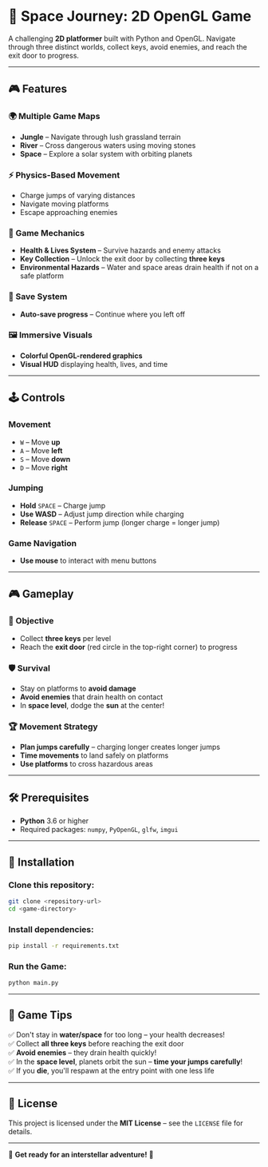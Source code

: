 # 🚀 Space Journey: 2D OpenGL Game

A challenging **2D platformer** built with Python and OpenGL. Navigate through three distinct worlds, collect keys, avoid enemies, and reach the exit door to progress.

---

## 🎮 Features

### 🌍 Multiple Game Maps
- **Jungle** – Navigate through lush grassland terrain
- **River** – Cross dangerous waters using moving stones
- **Space** – Explore a solar system with orbiting planets

### ⚡ Physics-Based Movement
- Charge jumps of varying distances
- Navigate moving platforms
- Escape approaching enemies

### 🎯 Game Mechanics
- **Health & Lives System** – Survive hazards and enemy attacks
- **Key Collection** – Unlock the exit door by collecting **three keys**
- **Environmental Hazards** – Water and space areas drain health if not on a safe platform

### 💾 Save System
- **Auto-save progress** – Continue where you left off

### 🖼️ Immersive Visuals
- **Colorful OpenGL-rendered graphics**
- **Visual HUD** displaying health, lives, and time

---

## 🕹️ Controls

### **Movement**
- `W` – Move **up**
- `A` – Move **left**
- `S` – Move **down**
- `D` – Move **right**

### **Jumping**
- **Hold** `SPACE` – Charge jump
- **Use WASD** – Adjust jump direction while charging
- **Release** `SPACE` – Perform jump (longer charge = longer jump)

### **Game Navigation**
- **Use mouse** to interact with menu buttons

---

## 🎮 Gameplay

### 🔑 Objective
- Collect **three keys** per level
- Reach the **exit door** (red circle in the top-right corner) to progress

### 🛡️ Survival
- Stay on platforms to **avoid damage**
- **Avoid enemies** that drain health on contact
- In **space level**, dodge the **sun** at the center!

### 🏆 Movement Strategy
- **Plan jumps carefully** – charging longer creates longer jumps
- **Time movements** to land safely on platforms
- **Use platforms** to cross hazardous areas

---

## 🛠️ Prerequisites

- **Python** 3.6 or higher
- Required packages: `numpy`, `PyOpenGL`, `glfw`, `imgui`

---

## 🔧 Installation

### Clone this repository:
```sh
git clone <repository-url>
cd <game-directory>
```

### Install dependencies:
```sh
pip install -r requirements.txt
```

### Run the Game:
```sh
python main.py
```

---

## 🎯 Game Tips
✅ Don't stay in **water/space** for too long – your health decreases!  
✅ Collect **all three keys** before reaching the exit door  
✅ **Avoid enemies** – they drain health quickly!  
✅ In the **space level**, planets orbit the sun – **time your jumps carefully**!  
✅ If you **die**, you'll respawn at the entry point with one less life  

---

## 📜 License

This project is licensed under the **MIT License** – see the `LICENSE` file for details.

---

🚀 **Get ready for an interstellar adventure!** 🌌